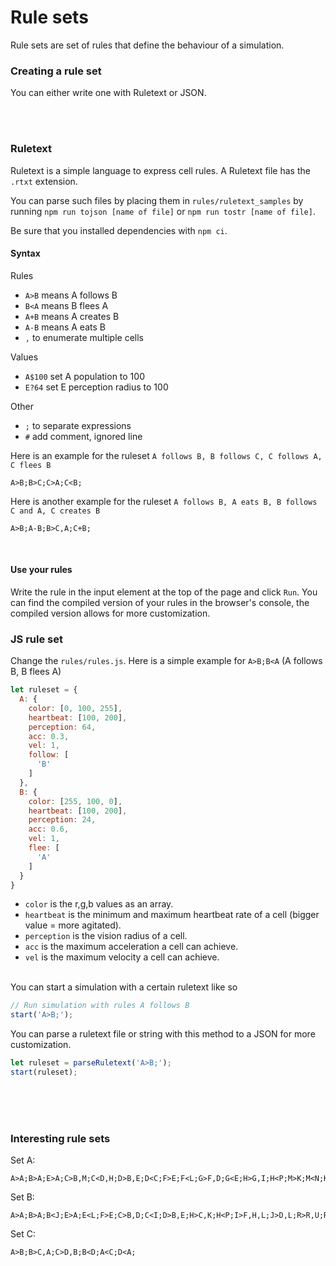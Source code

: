 # Rule sets

Rule sets are set of rules that define the behaviour of a simulation.


### Creating a rule set
 
You can either write one with Ruletext or JSON.


<br/><br/>

### Ruletext


Ruletext is a simple language to express cell rules.
A Ruletext file has the `.rtxt` extension.

You can parse such files by placing them in `rules/ruletext_samples` by running `npm run tojson [name of file]` or `npm run tostr [name of file]`.

Be sure that you installed dependencies with `npm ci`. 

#### Syntax

Rules
* `A>B` means A follows B
* `B<A` means B flees A
* `A+B` means A creates B
* `A-B` means A eats B
* `,` to enumerate multiple cells

Values
* `A$100` set A population to 100
* `E?64` set E perception radius to 100

Other
* `;` to separate expressions 
* `#` add comment, ignored line  

Here is an example for the ruleset `A follows B, B follows C, C follows A, C flees B`
```
A>B;B>C;C>A;C<B;
```

Here is another example for the ruleset `A follows B, A eats B, B follows C and A, C creates B`
```
A>B;A-B;B>C,A;C+B;
```

<br/>

#### Use your rules

Write the rule in the input element at the top of the page and click `Run`.
You can find the compiled version of your rules in the browser's console, the compiled version allows for more customization.


### JS rule set

Change the `rules/rules.js`.
Here is a simple example for `A>B;B<A` (A follows B, B flees A)

```js
let ruleset = {
  A: {
    color: [0, 100, 255],
    heartbeat: [100, 200],
    perception: 64,
    acc: 0.3,
    vel: 1,
    follow: [
      'B'
    ]
  },
  B: {
    color: [255, 100, 0],
    heartbeat: [100, 200],
    perception: 24,
    acc: 0.6,
    vel: 1,
    flee: [
      'A'
    ]
  }
}
```

* `color` is the r,g,b values as an array.
* `heartbeat` is the minimum and maximum heartbeat rate of a cell (bigger value = more agitated).
* `perception` is the vision radius of a cell.
* `acc` is the maximum acceleration a cell can achieve.
* `vel` is the maximum velocity a cell can achieve.

<br/>
You can start a simulation with a certain ruletext like so

```js
// Run simulation with rules A follows B
start('A>B;');
```

You can parse a ruletext file or string with this method to a JSON for more customization.
```js
let ruleset = parseRuletext('A>B;');
start(ruleset);
```

<br/><br/><br/>

### Interesting rule sets

Set A:
```
A>A;B>A;E>A;C>B,M;C<D,H;D>B,E;D<C;F>E;F<L;G>F,D;G<E;H>G,I;H<P;M>K;M<N;K>C;I>D,K;J>I,Q;L>H,J;N>K,J;P>J,R;O>L,P;O<N;Q>R;R>N,O;
```
Set B:
```
A>A;B>A;B<J;E>A;E<L;F>E;C>B,D;C<I;D>B,E;H>C,K;H<P;I>F,H,L;J>D,L;R>R,U;R<F;U>M;U<R;M>F,N;N>P;N<J;P>Q;L>K,P;K>I,O;S>V;S<H;T>S;T<O;V>T,Q;Q>Q;
```
Set C:
```
A>B;B>C,A;C>D,B;B<D;A<C;D<A;
```

